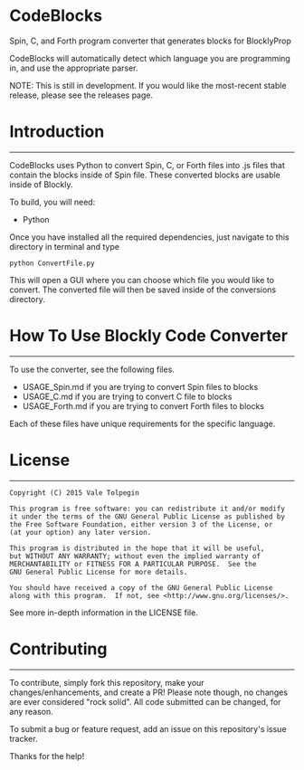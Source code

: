 # CodeBlocks
Spin, C, and Forth program converter that generates blocks for BlocklyProp

CodeBlocks will automatically detect which language you are programming in, and use the appropriate parser.

NOTE: This is still in development. If you would like the most-recent stable release, please see the releases page.

# Introduction
----------------

CodeBlocks uses Python to convert Spin, C, or Forth files into .js files that contain the blocks inside of Spin file. These converted blocks are usable inside of Blockly.

To build, you will need:
- Python

Once you have installed all the required dependencies, just navigate to this directory in terminal and type

```
python ConvertFile.py
```

This will open a GUI where you can choose which file you would like to convert. The converted file will then be saved inside of the conversions directory.

# How To Use Blockly Code Converter
----------------

To use the converter, see the following files.

- USAGE_Spin.md if you are trying to convert Spin files to blocks
- USAGE_C.md if you are trying to convert C file to blocks
- USAGE_Forth.md if you are trying to convert Forth files to blocks

Each of these files have unique requirements for the specific language.

# License
----------------

    Copyright (C) 2015 Vale Tolpegin

    This program is free software: you can redistribute it and/or modify
    it under the terms of the GNU General Public License as published by
    the Free Software Foundation, either version 3 of the License, or
    (at your option) any later version.

    This program is distributed in the hope that it will be useful,
    but WITHOUT ANY WARRANTY; without even the implied warranty of
    MERCHANTABILITY or FITNESS FOR A PARTICULAR PURPOSE.  See the
    GNU General Public License for more details.

    You should have received a copy of the GNU General Public License
    along with this program.  If not, see <http://www.gnu.org/licenses/>.

See more in-depth information in the LICENSE file.

# Contributing
----------------

To contribute, simply fork this repository, make your changes/enhancements, and create a PR! Please note though, no changes are ever considered "rock solid". All code submitted can be changed, for any reason.

To submit a bug or feature request, add an issue on this repository's issue tracker.

Thanks for the help!
